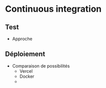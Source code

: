 # Continuous integration

## Test

- Approche

## Déploiement

- Comparaison de possibilités
  - Vercel
  - Docker
  -
